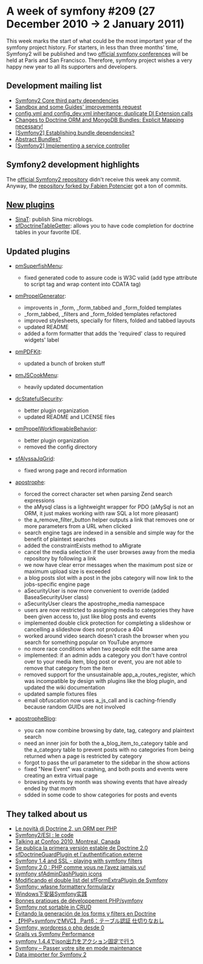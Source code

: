 A week of symfony #209 (27 December 2010 -> 2 January 2011)
===========================================================

This week marks the start of what could be the most important year of the symfony project history. For starters, in less than three months' time, Symfony2 will be published and two [official symfony conferences](http://www.symfony-live.com/) will be held at Paris and San Francisco. Therefore, symfony project wishes a very happy new year to all its supporters and developers.

Development mailing list
------------------------

  * [Symfony2 Core third party dependencies](https://groups.google.com/forum/#!topic/symfony-devs/x56tv1fOssQ)
  * [Sandbox and some Guides' improvements request](https://groups.google.com/forum/#!topic/symfony-devs/nKXPNmVwwg4)
  * [config.yml and config_dev.yml inheritance: duplicate DI Extension calls](https://groups.google.com/forum/#!topic/symfony-devs/V3mR28IWw4c)
  * [Changes to Doctrine ORM and MongoDB Bundles: Explicit Mapping necessary!](https://groups.google.com/forum/#!topic/symfony-devs/1diLYnE86OY)
  * [[Symfony2] Establishing bundle dependencies?](https://groups.google.com/forum/#!topic/symfony-devs/0mahjntCGoY)
  * [Abstract Bundles?](https://groups.google.com/forum/#!topic/symfony-devs/qe0y7FwmBLM)
  * [[Symfony2] Implementing a service controller](https://groups.google.com/forum/#!topic/symfony-devs/mdB62W3diak)

Symfony2 development highlights
-------------------------------

The [official Symfony2 repository](https://github.com/symfony/symfony) didn't receive this week any commit. Anyway, the [repository forked by Fabien Potencier](https://github.com/fabpot/symfony/) got a ton of commits.

[New plugins](http://www.symfony-project.org/plugins/newest/)
-----------

  * [SinaT](http://www.symfony-project.org/plugins/SinaTPlugin): publish Sina microblogs.
  * [sfDoctrineTableGetter](http://www.symfony-project.org/plugins/sfDoctrineTableGetterPlugin): allows you to have code completion for doctrine tables in your favorite IDE.

Updated plugins
---------------

  * [pmSuperfishMenu](http://www.symfony-project.org/plugins/pmSuperfishMenuPlugin):
    * fixed generated code to assure code is W3C valid (add type attribute to script tag and wrap content into CDATA tag)

  * [pmPropelGenerator](http://www.symfony-project.org/plugins/pmPropelGeneratorPlugin):
    * improvents in _form, _form_tabbed and _form_folded templates
    * _form_tabbed, _filters and _form_folded templates refactored
    * improved stylesheets, specially for filters, folded and tabbed layouts
    * updated README
    * added a form formatter that adds the 'required' class to required widgets' label

  * [pmPDFKit](http://www.symfony-project.org/plugins/pmPDFKitPlugin):
    * updated a bunch of broken stuff

  * [pmJSCookMenu](http://www.symfony-project.org/plugins/pmJSCookMenuPlugin):
    * heavily updated documentation

  * [dcStatefulSecurity](http://www.symfony-project.org/plugins/dcStatefulSecurityPlugin):
    * better plugin organization
    * updated README and LICENSE files

  * [pmPropelWorkflowableBehavior](http://www.symfony-project.org/plugins/pmPropelWorkflowableBehaviorPlugin):
    * better plugin organization
    * removed the config directory

  * [sfAlyssaJqGrid](http://www.symfony-project.org/plugins/sfAlyssaJqGridPlugin):
    * fixed wrong page and record information

  * [apostrophe](http://www.symfony-project.org/plugins/apostrophePlugin):
    * forced the correct character set when parsing Zend search expressions
    * the aMysql class is a lightweight wrapper for PDO (aMySql is not an ORM, it just makes working with raw SQL a lot more pleasant)
    * the a_remove_filter_button helper outputs a link that removes one or more parameters from a URL when clicked
    * search engine tags are indexed in a sensible and simple way for the benefit of plaintext searches
    * added the constraintExists method to aMigrate
    * cancel the media selection if the user browses away from the media repository by following a link
    * we now have clear error messages when the maximum post size or maximum upload size is exceeded
    * a blog posts slot with a post in the jobs category will now link to the jobs-specific engine page
    * aSecurityUser is now more convenient to override (added BaseaSecurityUser class)
    * aSecurityUser clears the apostrophe_media namespace
    * users are now restricted to assigning media to categories they have been given access to, just like blog posts and events
    * implemented double click protection for completing a slideshow or cancelling a slideshow does not produce a 404
    * worked around video search doesn't crash the browser when you search for something popular on YouTube anymore
    * no more race conditions when two people edit the same area
    * implemented: if an admin adds a category you don't have control over to your media item, blog post or event, you are not able to remove that category from the item
    * removed support for the unsustainable app_a_routes_register, which was incompatible by design with plugins like the blog plugin, and updated the wiki documentation
    * updated sample fixtures files
    * email obfuscation now uses a_js_call and is caching-friendly because random GUIDs are not involved

  * [apostropheBlog](http://www.symfony-project.org/plugins/apostropheBlogPlugin):
    * you can now combine browsing by date, tag, category and plaintext search
    * need an inner join for both the a_blog_item_to_category table and the a_category table to prevent posts with no categories from being returned when a page is restricted by category
    * forgot to pass the url parameter to the sidebar in the show actions
    * fixed "New Event" was crashing, and both posts and events were creating an extra virtual page
    * browsing events by month was showing events that have already ended by that month
    * sdded in some code to show categories for posts and events




They talked about us
--------------------

  * [Le novità di Doctrine 2, un ORM per PHP](http://programmazione.it/index.php?entity=eitem&idItem=46114)
  * [Symfony2/ESI : le code](http://sebastien.porati.me/blog/2010/12/symfony2esi-le-code/)
  * [Talking at Confoo 2010, Montreal, Canada](http://www.hugohamon.com/en/blog/talking-at-confoo-2011-montreal-canada)
  * [Se publica la primera versión estable de Doctrine 2.0](http://www.symfony.es/2010/12/28/se-publica-la-primera-version-estable-de-doctrine-2-0/)
  * [sfDoctrineGuardPlugin et l'authentification externe](http://tcuvelier.developpez.com/php/symfony/sfdoctrineguardplugin/authentification-externe/)
  * [Symfony 1.4 and SSL - playing with symfony filters](http://blog.adryjanek.eu/2010/12/30/symfony-14-and-ssl-playing-with-symfony-filters/)
  * [Symfony 2.0 : PHP comme vous ne l’avez jamais vu!](http://www.programmez.com/magazine_articles.php?titre=Symfony-20--PHP-comme-vous-ne-l%E2%80%99avez-jamais-vu-!&id_article=1490&magazine=137)
  * [symfony sfAdminDashPlugin icons](http://symfony-world.blogspot.com/2010/12/symfony-sfadmindashplugin-icons.html)
  * [Modificando el double list del sfFormExtraPlugin de Symfony](http://blog.micayael.com/2010/12/31/modificando-el-double-list-del-sfformextraplugin-de-symfony/)
  * [Symfony: własne formattery formularzy](http://lukasz.klis.pl/blog/symfony-wlasne-formattery-formularzy/)
  * [Windows下安装Symfony实践](http://www.cotrun.net/blog/577.html)
  * [Bonnes pratiques de développement PHP/symfony](http://www.sylvaindeloux.com/blog/geek/bonnes-pratiques-developpement-php-symfony)
  * [Symfony not sortable in CRUD](http://www.scottyob.com/2011/01/01/symfony-not-sortable-generate-admin-crud/)
  * [Evitando la generación de los forms y filters en Doctrine](http://www.loalf.com/2010/12/evitando-la-generacion-de-los-forms-y-filters-en-doctrine/)
  * [【PHP+symfonyでMVC】 Part6：テーブル認証 仕切りなおし](http://ameblo.jp/kurt560222/entry-10753698167.html)
  * [Symfony, wordpress o php desde 0](http://asiermarques.com/2010/12/29/symfony-wordpress-o-php-desde-0/)
  * [Grails vs Symfony Performance](http://www.makingitscale.com/2010/grails-vs-symfony-performance.html)
  * [symfony 1.4.4でjson出力をアクション固定で行う](http://d.hatena.ne.jp/d4-1977/20101228/1293527454)
  * [Symfony – Passer votre site en mode maintenance](http://blog.netha.fr/2010/12/symfony-passer-votre-site-en-mode-maintenance/)
  * [Data importer for Symfony 2](http://symfony2bundles.org/lapistano/SF2-FeedImportBundle)
